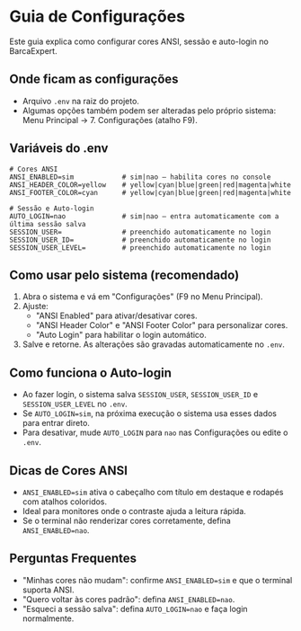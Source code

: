 # Guia de Configurações

Este guia explica como configurar cores ANSI, sessão e auto-login no BarcaExpert.

## Onde ficam as configurações

- Arquivo `.env` na raiz do projeto.
- Algumas opções também podem ser alteradas pelo próprio sistema: Menu Principal → 7. Configurações (atalho F9).

## Variáveis do .env

```env
# Cores ANSI
ANSI_ENABLED=sim            # sim|nao — habilita cores no console
ANSI_HEADER_COLOR=yellow    # yellow|cyan|blue|green|red|magenta|white
ANSI_FOOTER_COLOR=cyan      # yellow|cyan|blue|green|red|magenta|white

# Sessão e Auto-login
AUTO_LOGIN=nao              # sim|nao — entra automaticamente com a última sessão salva
SESSION_USER=               # preenchido automaticamente no login
SESSION_USER_ID=            # preenchido automaticamente no login
SESSION_USER_LEVEL=         # preenchido automaticamente no login
```

## Como usar pelo sistema (recomendado)

1. Abra o sistema e vá em "Configurações" (F9 no Menu Principal).
2. Ajuste:
   - "ANSI Enabled" para ativar/desativar cores.
   - "ANSI Header Color" e "ANSI Footer Color" para personalizar cores.
   - "Auto Login" para habilitar o login automático.
3. Salve e retorne. As alterações são gravadas automaticamente no `.env`.

## Como funciona o Auto-login

- Ao fazer login, o sistema salva `SESSION_USER`, `SESSION_USER_ID` e `SESSION_USER_LEVEL` no `.env`.
- Se `AUTO_LOGIN=sim`, na próxima execução o sistema usa esses dados para entrar direto.
- Para desativar, mude `AUTO_LOGIN` para `nao` nas Configurações ou edite o `.env`.

## Dicas de Cores ANSI

- `ANSI_ENABLED=sim` ativa o cabeçalho com título em destaque e rodapés com atalhos coloridos.
- Ideal para monitores onde o contraste ajuda a leitura rápida.
- Se o terminal não renderizar cores corretamente, defina `ANSI_ENABLED=nao`.

## Perguntas Frequentes

- "Minhas cores não mudam": confirme `ANSI_ENABLED=sim` e que o terminal suporta ANSI.
- "Quero voltar às cores padrão": defina `ANSI_ENABLED=nao`.
- "Esqueci a sessão salva": defina `AUTO_LOGIN=nao` e faça login normalmente.


